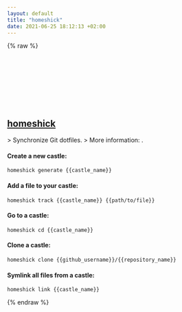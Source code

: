 ```yaml
---
layout: default
title: "homeshick"
date: 2021-06-25 18:12:13 +02:00
---
```

{% raw %}
<h2 id="homeshick">
  <a href="/en/linux/homeshick.html">homeshick</a> <a href="#homeshick"><svg class="icon">
    <use href="/assets/images/unicode_sprite.svg#link" />
  </svg></a>
</h2>
> Synchronize Git dotfiles.
> More information: <https://github.com/andsens/homeshick/wiki>.

#### Create a new castle:
```shell
homeshick generate {{castle_name}}
```
#### Add a file to your castle:
```shell
homeshick track {{castle_name}} {{path/to/file}}
```
#### Go to a castle:
```shell
homeshick cd {{castle_name}}
```
#### Clone a castle:
```shell
homeshick clone {{github_username}}/{{repository_name}}
```
#### Symlink all files from a castle:
```shell
homeshick link {{castle_name}}
```
{% endraw %}